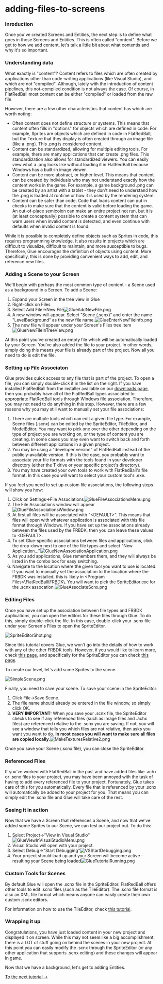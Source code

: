 # adding-files-to-screens

### Inroduction

Once you've created Screens and Entities, the next step is to define what goes in those Screens and Entities. This is often called "content". Before we get to how we add content, let's talk a little bit about what contentis and why it's so important.

### Understanding data

What exactly is "content"? Content refers to files which are often created by applications other than code-writing applications (like Visual Studio), and which are not "compiled". Although, lately with the introduction of content pipelines, this not-compiled condition is not always the case. Of course, in FlatRedBall most content can be either "compiled" or loaded from the raw file.

However, there are a few other characteristics that content has which are worth noting:

* Often content does not define structure or systems. This means that content often fills in "options" for objects which are defined in code. For example, Sprites are objects which are defined in code in FlatRedBall, but the Texture that they display is often created through an image file (like a .png). This .png is considered content.
* Content can be standardized, allowing for multiple editing tools. For example, there are many applications that can create .png files. This standardization also allows for standardized viewers. You can easily view what a .png looks like without loading it in FlatRedBall because Windows has a built-in image viewer.
* Content can be more abstract, or higher level. This means that content can be created by individuals who may not understand exactly how the content works in the game. For example, a game background .png can be created by an artist with a tablet - they don't need to understand how the .png is loaded at runtime or how it is used by the rendering system.
* Content can be safer than code. Code that loads content can put in checks to make sure that the content is valid before loading the game. An out-of-place semicolon can make an entire project not run, but it is (at least conceptually) possible to create a content system that can warn users when invalid content is detected, and even continue with defaults when invalid content is found.

While it is possible to completely define objects such as Sprites in code, this requires programming knowledge. It also results in projects which are difficult to visualize, difficult to maintain, and more susceptible to bugs. Therefore, Glue encourages the definition of objects using content. More specifically, this is done by providing convenient ways to add, edit, and reference new files.

### Adding a Scene to your Screen

We'll begin with perhaps the most common type of content - a Scene used as a background in a Screen. To add a Scene:

1. Expand your Screen in the tree view in Glue
2. Right-click on Files
3. Select Add File->New File![GlueAddNewFile.png](../../../media/migrated_media-GlueAddNewFile.png)
4. A new window will appear. Select "Scene (.scnx)" and enter the name "LevelBackground" as the new file name.![GlueEnterNewFileInfo.png](../../../media/migrated_media-GlueEnterNewFileInfo.png)
5. The new file will appear under your Screen's Files tree item![GlueNewFileInTreeView.png](../../../media/migrated_media-GlueNewFileInTreeView.png)

At this point you've created an empty file which will be automatically loaded by your Screen. You've also added the file to your project. In other words, simply doing this means your file is already part of the project. Now all you need to do is edit the file.

### Setting up File Associaton

Glue provides quick access to any file that is part of the project. To open a file, you can simply double-click it in the list on the right. If you have installed FlatRedBall from the installer available on our [downloads page](../../../frb/docs/index.php), then you probably have all of the FlatRedBall types associated to appropriate FlatRedBall tools through Windows file association. Therefore, you may not need to do anything in this step. However, there are a few reasons why you may still want to manually set your file associations:

1. There are multiple tools which can edit a given file type. For example, Scene files (.scnx) can be edited by the SpriteEditor, TileEditor, and ModelEditor. You may want to pick one over the other depending on the type of project you are working on, or the type of content you are creating. In some cases you may even want to switch back and forth between different applications in a given project.
2. You may be using a "developer version" of FlatRedBall instead of the publicly-available version. If this is the case, you probably want to associate your file formats with the tools found in your developer directory (either the T drive or your specific project's directory).
3. You may have created your own tools to work with FlatRedBall's file format. In this case you will want to select your custom tool's .exe.

If you feel you need to set up custom file associations, the following steps will show you how:

1. Click on Settings->File Associations![GlueFileAssociationsMenu.png](../../../media/migrated_media-GlueFileAssociationsMenu.png)
2. The File Associations window will appear![GlueFileAssociationsWindow.png](../../../media/migrated_media-GlueFileAssociationsWindow.png)
3. At first all files will be associated with "\<DEFAULT>". This means that files will open with whatever application is associated with this file format through Windows. If you have set up the associations already between the files used by the FRBDK, then you can leave these values to \<DEFAULT>.
4. To set Glue-specific associations between files and applications, click the drop-down next to one of the file types and select "New Application..."![GlueNewAssociationApplication.png](../../../media/migrated_media-GlueNewAssociationApplication.png)
5. As you add applications, Glue remembers them, and they will always be listed in the combo box for easy switching.
6. Navigate to the location where the given tool you want to use is located. If you want to manually set the association to the location where the FRBDK was installed, this is likely in \<Program Files>\FlatRedBall\FRBDK\\. You will want to pick the SpriteEditor.exe for the .scnx assocation.![GlueAssociateScnx.png](../../../media/migrated_media-GlueAssociateScnx.png)

### Editing Files

Once you have set up the association between file types and FRBDK applications, you can open the editors for these files through Glue. To do this, simply double-click the file. In this case, double-click your .scnx file under your Screen's Files to open the SpriteEditor.

![SpriteEditorShot.png](../../../media/migrated_media-SpriteEditorShot.png)

Since this tutorial covers Glue, we won't go into the details of how to work with any of the other FRBDK tools. However, if you would like to learn more, check [this page](../../../frb/docs/index.php), and specifically for the SpriteEditor you can check [this page](../../../frb/docs/index.php).

To create our level, let's add some Sprites to the scene.

![SimpleScene.png](../../../media/migrated_media-SimpleScene.png)

Finally, you need to save your scene. To save your scene in the SpriteEditor:

1. Click File->Save Scene.
2. The file name should already be entered in the file window, so simply click OK.
3. **VERY IMPORTANT:** When you save your .scnx file, the SpriteEditor checks to see if any referenced files (such as image files and .achx files) are referenced relative to the .scnx you are saving. If not, you will see a window that tells you which files are not relative, then asks you want you want to do. **In most cases you will want to make sure all files are copied locally.**![MakeTexturesRelative2.png](../../../media/migrated_media-MakeTexturesRelative2.png)

Once you save your Scene (.scnx file), you can close the SpriteEditor.

### Referenced Files

If you've worked with FlatRedBall in the past and have added files like .achx or .scnx files to your project, you may have been annoyed with the task of having to add every referenced file to your project. Fortunately, Glue takes care of this for you automatically. Every file that is referenced by your .scnx will automatically be added to your project for you. That means you can simply edit the .scnx file and Glue will take care of the rest.

### Seeing it in action

Now that we have a Screen that references a Scene, and now that we've added some Sprites to our Scene, we can test our project out. To do this:

1. Select Project->"View in Visual Studio"![GlueViewInVisualStudioMenu.png](../../../media/migrated_media-GlueViewInVisualStudioMenu.png)
2. Visual Studio will open with your project.
3. Select Debug->"Start Debugging"![VSStartDebugging.png](../../../media/migrated_media-VSStartDebugging.png)
4. Your project should load up and your Screen will become active - resulting your Scene being loaded![GlueTutorialRunning.png](../../../media/migrated_media-GlueTutorialRunning.png)

### Custom Tools for Scenes

By default Glue will open the .scnx file in the SpriteEditor. FlatRedBall offers other tools to edit .scnx files (such as the TileEditor). The .scnx file format is also an XML file format which means anyone can easily create their own custom .scnx editors.

For information on how to use the TileEditor, check [this tutorial](../../../frb/docs/index.php).

### Wrapping it up

Congratulations, you have just loaded content in your new project and displayed it on screen. While this may not seem like a big accomplishment, there is a LOT of stuff going on behind the scenes in your new project. At this point you can easily modify the .scnx through the SpriteEditor (or any other application that supports .scnx editing) and these changes will appear in game.

Now that we have a background, let's get to adding Entities.

[To the next tutorial ->](../../../frb/docs/index.php)
